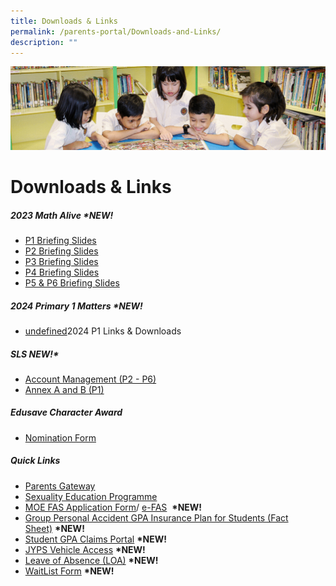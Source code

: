 ```yaml
---
title: Downloads & Links
permalink: /parents-portal/Downloads-and-Links/
description: ""
---
```

![](/images/banner.gif)

Downloads &amp; Links
=================
##### **2023 Math Alive&nbsp;\*NEW!**
* [P1 Briefing Slides](/files/p1%20math%20alive%20workshop%20for%20parents%2014%20april%202023%20(for%20school%20website).pdf)
* [P2 Briefing Slides](/files/p2%20math%20alive%20workshop%20for%20parents%2014%20april%202023%20(for%20school%20website).pdf)
* [P3 Briefing Slides](/files/p3%20math%20alive%20workshop%20for%20parents%2014%20april%202023%20(for%20school%20website).pdf)
* [P4 Briefing Slides](/files/p4%20math%20alive%20workshop%20for%20parents%2014%20april%202023%20(for%20school%20website).pdf)
* [P5 &amp; P6 Briefing Slides](/files/p5%20&amp;%206%20math%20alive!%20workshop%20for%20parents%2031%20march%2023.pdf)

##### **2024 Primary 1 Matters&nbsp;\*NEW!**

*   [undefined](https://go.gov.sg/jyps2024p1)2024 P1 Links &amp; Downloads

##### **SLS&nbsp;NEW!\***

*   [Account Management (P2 - P6)](/files/SLS%20AccountManagement.pdf)
*   [Annex A and B (P1)](/files/2Annex%20A%20and%20B%20for%20SLS_P1.pdf)

##### **Edusave Character Award**

*   [Nomination Form](/files/Nomination%20Form.pdf)


##### **Quick Links**

*   [Parents Gateway](/files/parentsgateway.pdf)<br>
*   [Sexuality Education Programme](/departments/CCE/Sexuality-Education-Programme-SEd/)<br>
*   [MOE FAS Application Form](/files/document1_2024%20moe%20fas%20application%20form.pdf)/&nbsp;[e-FAS](https://go.gov.sg/moe-efas)&nbsp;&nbsp;**\*NEW!**<br>
*   [Group Personal Accident GPA Insurance Plan for Students (Fact Sheet)](/files/pfsy2023.pdf)&nbsp;**\*NEW!**<br>
*   [Student GPA Claims Portal](https://studentgpa.incomegroupins.com.sg/)&nbsp;**\*NEW!**<br>
*   [JYPS Vehicle Access](https://go.gov.sg/jyps-vehicle-access)&nbsp;**\*NEW!**     <br> 
*   [Leave of Absence (LOA)](https://go.gov.sg/jyps-loa)&nbsp;**\*NEW!**<br>
*   [WaitList Form](https://go.gov.sg/jypswaitlistform)&nbsp;**\*NEW!**